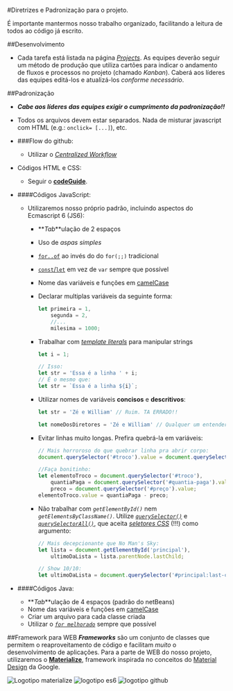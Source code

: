 #Diretrizes e Padronização para o projeto.

É importante mantermos nosso trabalho organizado, facilitando a leitura de todos ao código já escrito.

##Desenvolvimento

  - Cada tarefa está listada na página [*Projects*][projects]. As equipes deverão seguir um método de produção que utiliza
cartões para indicar o andamento de fluxos e processos no projeto (chamado *Kanban*). Caberá aos líderes das equipes editá-los
e atualizá-los *conforme necessário*.

##Padronização
  - __*Cabe aos líderes das equipes exigir o cumprimento da padronização!!*__
  - Todos os arquivos devem estar separados. Nada de misturar javascript com HTML (e.g.: `onclick= [...]`), etc.
 
- ###Flow do github:
  - Utilizar o [_Centralized Workflow_][gitflow]

- Códigos HTML e CSS:
  - Seguir o [**codeGuide**][codeGuide].
- ####Códigos JavaScript:
  - Utilizaremos nosso próprio padrão, incluindo aspectos do Ecmascript 6 (JS6):
    - **_Tab_**ulação de 2 espaços
    - Uso de *aspas simples*
    - [`for..of`][for-of] ao invés do do `for(;;)` tradicional
    - [`const`/`let`][const-let] em vez de `var` sempre que possível
    - Nome das variáveis e funções em [camelCase][cml-case]
    - Declarar multiplas variáveis da seguinte forma:
    
      ```js
      let primeira = 1,
          segunda = 2,
          //...
          milesima = 1000;
      ```
    - Trabalhar com [*template literals*][tmp-str] para manipular strings
    
      ```js
      let i = 1;
      
      // Isso:
      let str = 'Essa é a linha ' + i;
      // É o mesmo que:
      let str = `Essa é a linha ${i}`;
      ```
    - Utilizar nomes de variáveis **concisos** e **descritivos**:
    
        ```js
        let str = 'Zé e William' // Ruim. TA ERRADO!!

        let nomeDosDiretores = 'Zé e William' // Qualquer um entenderá em qualquer trecho
        ```
        
    - Evitar linhas muito longas. Prefira quebrá-la em variáveis:

        ```js
        // Mais horroroso do que quebrar linha pra abrir corpo:
        document.querySelector('#troco').value = document.querySelector('#quantia-paga').value - document.querySelector('#preço').value;

        //Faça bonitinho:
        let elementoTroco = document.querySelector('#troco'),
            quantiaPaga = document.querySelector('#quantia-paga').value,
            preco = document.querySelector('#preço').value;
        elementoTroco.value = quantiaPaga - preco;
        ```
        
    - Não trabalhar com _`getElementById()`_ nem _`getElementsByClassName()`_. Utilize [_`querySelector()`_][query-selector] e [_`querySelectorAll()`_][query-all], que aceita [_seletores CSS_][seletores] (!!!) como argumento:
        ```js
        // Mais decepcionante que No Man's Sky:
        let lista = document.getElementById('principal'),
            ultimoDaLista = lista.parentNode.lastChild;

        // Show 10/10:
        let ultimoDaLista = document.querySelector('#principal:last-child');
        ```


- ####Códigos Java:
  - **_Tab_**ulação de 4 espaços (padrão do netBeans)
  - Nome das variáveis e funções em [camelCase][cml-case]
  - Criar um arquivo para cada classe criada
  - Utilizar o [_`for melhorado`_][enhanced-for] sempre que possível

##Framework para WEB
  _**Frameworks**_ são um conjunto de classes que permitem o reaproveitamento de código e facilitam *muito* o 
desenvolvimento de aplicações.
  Para a parte de WEB do nosso projeto, utilizaremos o [**Materialize**][materialize], framework inspirada
no conceitos do [Material Design][material-design] da Google.

  ![Logotipo materialize](http://blockino.ufsc.br/img/tech/materialize.png "logotipo Materialize")
![logotipo es6](https://aspblogs.blob.core.windows.net/media/dwahlin/Windows-Live-Writer/57c59b2be72b_127DE/image_8.png "logo es6")
![logotipo github]( https://cdn4.iconfinder.com/data/icons/iconsimple-logotypes/512/github-256.png "logo github")


  [codeGuide]: http://codeguide.co/
  [for-of]: https://developer.mozilla.org/pt-BR/docs/Web/JavaScript/Reference/Statements/for...of
  [const-let]: https://developer.mozilla.org/pt-BR/docs/Web/JavaScript/Reference/Statements/let
  [tmp-str]: https://developer.mozilla.org/pt-PT/docs/Web/JavaScript/Reference/Template_literals
  [cml-case]: https://pt.wikipedia.org/wiki/CamelCase
  [query-selector]: https://developer.mozilla.org/pt-BR/docs/Web/API/Document/querySelector
  [query-all]: https://developer.mozilla.org/pt-BR/docs/Web/API/Document/querySelectorAll
  [seletores]: http://www.maujor.com/tutorial/guia-completo-seletores-css3.php
  [enhanced-for]: https://jawakopi.wordpress.com/2010/11/06/o-for-melhorado/
  [materialize]: http://materializecss.com/
  [material-design]: https://material.google.com
  [projects]: https://github.com/cefet-inf-2015/portal-educacao/projects
  [gitflow]: https://www.atlassian.com/git/tutorials/comparing-workflows/centralized-workflow
